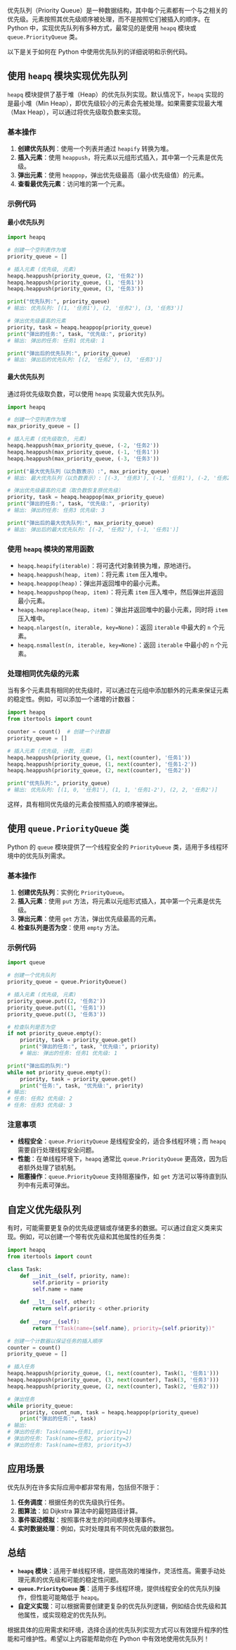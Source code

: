 优先队列（Priority Queue）是一种数据结构，其中每个元素都有一个与之相关的优先级。元素按照其优先级顺序被处理，而不是按照它们被插入的顺序。在 Python 中，实现优先队列有多种方式，最常见的是使用 `heapq` 模块或 `queue.PriorityQueue` 类。

以下是关于如何在 Python 中使用优先队列的详细说明和示例代码。

## 使用 `heapq` 模块实现优先队列

`heapq` 模块提供了基于堆（Heap）的优先队列实现。默认情况下，`heapq` 实现的是最小堆（Min Heap），即优先级较小的元素会先被处理。如果需要实现最大堆（Max Heap），可以通过将优先级取负数来实现。

### 基本操作

1. **创建优先队列**：使用一个列表并通过 `heapify` 转换为堆。
2. **插入元素**：使用 `heappush`，将元素以元组形式插入，其中第一个元素是优先级。
3. **弹出元素**：使用 `heappop`，弹出优先级最高（最小优先级值）的元素。
4. **查看最优先元素**：访问堆的第一个元素。

### 示例代码

#### 最小优先队列

```python
import heapq

# 创建一个空列表作为堆
priority_queue = []

# 插入元素 (优先级, 元素)
heapq.heappush(priority_queue, (2, '任务2'))
heapq.heappush(priority_queue, (1, '任务1'))
heapq.heappush(priority_queue, (3, '任务3'))

print("优先队列:", priority_queue)
# 输出: 优先队列: [(1, '任务1'), (2, '任务2'), (3, '任务3')]

# 弹出优先级最高的元素
priority, task = heapq.heappop(priority_queue)
print("弹出的任务:", task, "优先级:", priority)
# 输出: 弹出的任务: 任务1 优先级: 1

print("弹出后的优先队列:", priority_queue)
# 输出: 弹出后的优先队列: [(2, '任务2'), (3, '任务3')]
```

#### 最大优先队列

通过将优先级取负数，可以使用 `heapq` 实现最大优先队列。

```python
import heapq

# 创建一个空列表作为堆
max_priority_queue = []

# 插入元素 (优先级取负, 元素)
heapq.heappush(max_priority_queue, (-2, '任务2'))
heapq.heappush(max_priority_queue, (-1, '任务1'))
heapq.heappush(max_priority_queue, (-3, '任务3'))

print("最大优先队列（以负数表示）:", max_priority_queue)
# 输出: 最大优先队列（以负数表示）: [(-3, '任务3'), (-1, '任务1'), (-2, '任务2')]

# 弹出优先级最高的元素（取负数恢复原优先级）
priority, task = heapq.heappop(max_priority_queue)
print("弹出的任务:", task, "优先级:", -priority)
# 输出: 弹出的任务: 任务3 优先级: 3

print("弹出后的最大优先队列:", max_priority_queue)
# 输出: 弹出后的最大优先队列: [(-2, '任务2'), (-1, '任务1')]
```

### 使用 `heapq` 模块的常用函数

- `heapq.heapify(iterable)`：将可迭代对象转换为堆，原地进行。
- `heapq.heappush(heap, item)`：将元素 `item` 压入堆中。
- `heapq.heappop(heap)`：弹出并返回堆中的最小元素。
- `heapq.heappushpop(heap, item)`：将元素 `item` 压入堆中，然后弹出并返回最小元素。
- `heapq.heapreplace(heap, item)`：弹出并返回堆中的最小元素，同时将 `item` 压入堆中。
- `heapq.nlargest(n, iterable, key=None)`：返回 `iterable` 中最大的 `n` 个元素。
- `heapq.nsmallest(n, iterable, key=None)`：返回 `iterable` 中最小的 `n` 个元素。

### 处理相同优先级的元素

当有多个元素具有相同的优先级时，可以通过在元组中添加额外的元素来保证元素的稳定性。例如，可以添加一个递增的计数器：

```python
import heapq
from itertools import count

counter = count()  # 创建一个计数器
priority_queue = []

# 插入元素 (优先级, 计数, 元素)
heapq.heappush(priority_queue, (1, next(counter), '任务1'))
heapq.heappush(priority_queue, (1, next(counter), '任务1-2'))
heapq.heappush(priority_queue, (2, next(counter), '任务2'))

print("优先队列:", priority_queue)
# 输出: 优先队列: [(1, 0, '任务1'), (1, 1, '任务1-2'), (2, 2, '任务2')]
```

这样，具有相同优先级的元素会按照插入的顺序被弹出。

## 使用 `queue.PriorityQueue` 类

Python 的 `queue` 模块提供了一个线程安全的 `PriorityQueue` 类，适用于多线程环境中的优先队列需求。

### 基本操作

1. **创建优先队列**：实例化 `PriorityQueue`。
2. **插入元素**：使用 `put` 方法，将元素以元组形式插入，其中第一个元素是优先级。
3. **弹出元素**：使用 `get` 方法，弹出优先级最高的元素。
4. **检查队列是否为空**：使用 `empty` 方法。

### 示例代码

```python
import queue

# 创建一个优先队列
priority_queue = queue.PriorityQueue()

# 插入元素 (优先级, 元素)
priority_queue.put((2, '任务2'))
priority_queue.put((1, '任务1'))
priority_queue.put((3, '任务3'))

# 检查队列是否为空
if not priority_queue.empty():
    priority, task = priority_queue.get()
    print("弹出的任务:", task, "优先级:", priority)
    # 输出: 弹出的任务: 任务1 优先级: 1

print("弹出后的队列:")
while not priority_queue.empty():
    priority, task = priority_queue.get()
    print("任务:", task, "优先级:", priority)
# 输出:
# 任务: 任务2 优先级: 2
# 任务: 任务3 优先级: 3
```

### 注意事项

- **线程安全**：`queue.PriorityQueue` 是线程安全的，适合多线程环境；而 `heapq` 需要自行处理线程安全问题。
- **性能**：在单线程环境下，`heapq` 通常比 `queue.PriorityQueue` 更高效，因为后者额外处理了锁机制。
- **阻塞操作**：`queue.PriorityQueue` 支持阻塞操作，如 `get` 方法可以等待直到队列中有元素可弹出。

## 自定义优先级队列

有时，可能需要更复杂的优先级逻辑或存储更多的数据。可以通过自定义类来实现。例如，可以创建一个带有优先级和其他属性的任务类：

```python
import heapq
from itertools import count

class Task:
    def __init__(self, priority, name):
        self.priority = priority
        self.name = name
    
    def __lt__(self, other):
        return self.priority < other.priority
    
    def __repr__(self):
        return f"Task(name={self.name}, priority={self.priority})"

# 创建一个计数器以保证任务的插入顺序
counter = count()
priority_queue = []

# 插入任务
heapq.heappush(priority_queue, (1, next(counter), Task(1, '任务1')))
heapq.heappush(priority_queue, (3, next(counter), Task(3, '任务3')))
heapq.heappush(priority_queue, (2, next(counter), Task(2, '任务2')))

# 弹出任务
while priority_queue:
    priority, count_num, task = heapq.heappop(priority_queue)
    print("弹出的任务:", task)
# 输出:
# 弹出的任务: Task(name=任务1, priority=1)
# 弹出的任务: Task(name=任务2, priority=2)
# 弹出的任务: Task(name=任务3, priority=3)
```

## 应用场景

优先队列在许多实际应用中都非常有用，包括但不限于：

1. **任务调度**：根据任务的优先级执行任务。
2. **图算法**：如 Dijkstra 算法中的最短路径计算。
3. **事件驱动模拟**：按照事件发生的时间顺序处理事件。
4. **实时数据处理**：例如，实时处理具有不同优先级的数据包。

## 总结

- **`heapq` 模块**：适用于单线程环境，提供高效的堆操作，灵活性高。需要手动处理元素的优先级和可能的稳定性问题。
- **`queue.PriorityQueue` 类**：适用于多线程环境，提供线程安全的优先队列操作，但性能可能略低于 `heapq`。
- **自定义实现**：可以根据需要创建更复杂的优先队列逻辑，例如结合优先级和其他属性，或实现稳定的优先队列。

根据具体的应用需求和环境，选择合适的优先队列实现方式可以有效提升程序的性能和可维护性。希望以上内容能帮助你在 Python 中有效地使用优先队列！